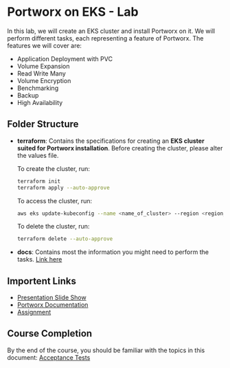# Portworx on EKS - Lab

In this lab, we will create an EKS cluster and install Portworx on it. We will perform different tasks, each representing a feature of Portworx. The features we will cover are:

- Application Deployment with PVC
- Volume Expansion
- Read Write Many
- Volume Encryption
- Benchmarking
- Backup
- High Availability

## Folder Structure

- **terraform**: Contains the specifications for creating an **EKS cluster suited for Portworx installation**. 
    Before creating the cluster, please alter the values file.

    To create the cluster, run:
    ```bash
    terraform init 
    terraform apply --auto-approve
    ```
    
    To access the cluster, run:
    ```bash
    aws eks update-kubeconfig --name <name_of_cluster> --region <region_of_cluster>
    ```

    To delete the cluster, run:
    ```bash
    terraform delete --auto-approve
    ```

- **docs**: Contains most the information you might need to perform the tasks. [Link here](./docs)

## Importent Links

- [Presentation Slide Show](https://docs.google.com/presentation/d/1SedcdKuFjbEjq9rVSihKq35ZrWZN5ojM/edit?usp=sharing&ouid=114711336959106187462&rtpof=true&sd=true)
- [Portworx Documentation](https://docs.portworx.com/poc)
- [Assignment](./docs/task.md)


## Course Completion
By the end of the course, you should be familiar with the topics in this document: [Acceptance Tests](https://terasky.atlassian.net/wiki/spaces/KAF/pages/150798338/Acceptance+tests)